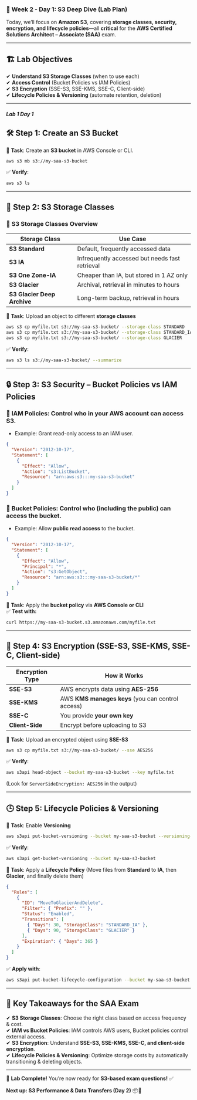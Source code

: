 ### 🚀 **Week 2 - Day 1: S3 Deep Dive (Lab Plan)**

Today, we’ll focus on **Amazon S3**, covering **storage classes, security, encryption, and lifecycle policies**—all **critical** for the **AWS Certified Solutions Architect – Associate (SAA)** exam.

---

## 🏗 **Lab Objectives**

✔ **Understand S3 Storage Classes** (when to use each)  
✔ **Access Control** (Bucket Policies vs IAM Policies)  
✔ **S3 Encryption** (SSE-S3, SSE-KMS, SSE-C, Client-side)  
✔ **Lifecycle Policies & Versioning** (automate retention, deletion)

---

<h5>Lab 1 Day 1</h5>

## 🛠 **Step 1: Create an S3 Bucket**

📌 **Task**: Create an **S3 bucket** in AWS Console or CLI.

```sh
aws s3 mb s3://my-saa-s3-bucket
```

✅ **Verify**:

```sh
aws s3 ls
```

---

## 📂 **Step 2: S3 Storage Classes**

### 🔹 **S3 Storage Classes Overview**

| Storage Class               | Use Case                                       |
| --------------------------- | ---------------------------------------------- |
| **S3 Standard**             | Default, frequently accessed data              |
| **S3 IA**                   | Infrequently accessed but needs fast retrieval |
| **S3 One Zone-IA**          | Cheaper than IA, but stored in 1 AZ only       |
| **S3 Glacier**              | Archival, retrieval in minutes to hours        |
| **S3 Glacier Deep Archive** | Long-term backup, retrieval in hours           |

📌 **Task**: Upload an object to different **storage classes**

```sh
aws s3 cp myfile.txt s3://my-saa-s3-bucket/ --storage-class STANDARD
aws s3 cp myfile.txt s3://my-saa-s3-bucket/ --storage-class STANDARD_IA
aws s3 cp myfile.txt s3://my-saa-s3-bucket/ --storage-class GLACIER
```

✅ **Verify**:

```sh
aws s3 ls s3://my-saa-s3-bucket/ --summarize
```

---

## 🔒 **Step 3: S3 Security – Bucket Policies vs IAM Policies**

### 🔹 **IAM Policies**: Control who in your AWS **account** can access S3.

- Example: Grant read-only access to an IAM user.

```json
{
  "Version": "2012-10-17",
  "Statement": [
    {
      "Effect": "Allow",
      "Action": "s3:ListBucket",
      "Resource": "arn:aws:s3:::my-saa-s3-bucket"
    }
  ]
}
```

### 🔹 **Bucket Policies**: Control who (including the **public**) can access the bucket.

- Example: Allow **public read access** to the bucket.

```json
{
  "Version": "2012-10-17",
  "Statement": [
    {
      "Effect": "Allow",
      "Principal": "*",
      "Action": "s3:GetObject",
      "Resource": "arn:aws:s3:::my-saa-s3-bucket/*"
    }
  ]
}
```

📌 **Task**: Apply the **bucket policy** via **AWS Console or CLI**  
✅ **Test with:**

```sh
curl https://my-saa-s3-bucket.s3.amazonaws.com/myfile.txt
```

---

## 🔐 **Step 4: S3 Encryption (SSE-S3, SSE-KMS, SSE-C, Client-side)**

| Encryption Type | How it Works                                      |
| --------------- | ------------------------------------------------- |
| **SSE-S3**      | AWS encrypts data using **AES-256**               |
| **SSE-KMS**     | AWS **KMS manages keys** (you can control access) |
| **SSE-C**       | You provide **your own key**                      |
| **Client-Side** | Encrypt before uploading to S3                    |

📌 **Task**: Upload an encrypted object using **SSE-S3**

```sh
aws s3 cp myfile.txt s3://my-saa-s3-bucket/ --sse AES256
```

✅ **Verify**:

```sh
aws s3api head-object --bucket my-saa-s3-bucket --key myfile.txt
```

(Look for `ServerSideEncryption: AES256` in the output)

---

## 🕒 **Step 5: Lifecycle Policies & Versioning**

📌 **Task**: Enable **Versioning**

```sh
aws s3api put-bucket-versioning --bucket my-saa-s3-bucket --versioning-configuration Status=Enabled
```

✅ **Verify**:

```sh
aws s3api get-bucket-versioning --bucket my-saa-s3-bucket
```

📌 **Task**: Apply a **Lifecycle Policy** (Move files from **Standard** to **IA**, then **Glacier**, and finally delete them)

```json
{
  "Rules": [
    {
      "ID": "MoveToGlacierAndDelete",
      "Filter": { "Prefix": "" },
      "Status": "Enabled",
      "Transitions": [
        { "Days": 30, "StorageClass": "STANDARD_IA" },
        { "Days": 90, "StorageClass": "GLACIER" }
      ],
      "Expiration": { "Days": 365 }
    }
  ]
}
```

✅ **Apply with**:

```sh
aws s3api put-bucket-lifecycle-configuration --bucket my-saa-s3-bucket --lifecycle-configuration file://lifecycle.json
```

---

## 🎯 **Key Takeaways for the SAA Exam**

✔ **S3 Storage Classes**: Choose the right class based on access frequency & cost.  
✔ **IAM vs Bucket Policies**: IAM controls AWS users, Bucket policies control external access.  
✔ **S3 Encryption**: Understand **SSE-S3, SSE-KMS, SSE-C, and client-side encryption**.  
✔ **Lifecycle Policies & Versioning**: Optimize storage costs by automatically transitioning & deleting objects.

---

🚀 **Lab Complete!** You’re now ready for **S3-based exam questions!** ✅

**Next up: S3 Performance & Data Transfers (Day 2)** 📦🚀
